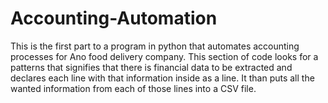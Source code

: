 # Accounting-Automation
This is the first part to a program in python that automates accounting processes for Ano food delivery company. This section of code looks for a patterns that signifies that there is financial data to be extracted and declares each line with that information inside as a line. It than puts all the wanted information from each of those lines into a CSV file.

